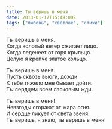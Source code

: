```yaml
---
title: Ты веришь в меня
date: 2013-01-17T15:49:00Z
tags: ["любовь", "светлое", "стихи"]
---
```


Ты веришь в меня.  
Когда колотый ветер сжигает лицо.  
Когда леденеет от горя крыльцо.  
Целую я крепче златое кольцо.

Ты веришь в меня.  
Пусть сквозь вьюги, дожди  
К тебе тяжело мне бывает дойти.  
Ты сердцем всем ласковым жди.

Ты веришь в меня!  
Невзгоды сгорают от жара огня.  
И сердце ликует от света звеня.  
Ты веришь, я знаю, ты веришь в меня!  
